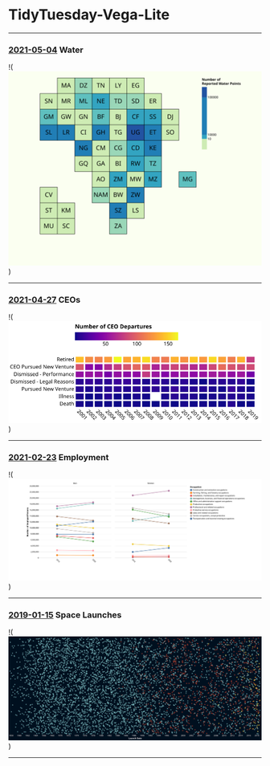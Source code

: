 # TidyTuesday-Vega-Lite



***

### [2021-05-04](https://github.com/josephedwardoreilly/TidyTuesday-Vega-Lite/blob/main/2021_05_04_Water/Water_tiles.json) ‍ Water
!(<img src="https://raw.githubusercontent.com/josephedwardoreilly/TidyTuesday-Vega-Lite/main/2021_05_04_Water/visualization.svg?sanitize=true">)

***

### [2021-04-27](https://github.com/josephedwardoreilly/TidyTuesday-Vega-Lite/blob/main/2021_04_27_CEOs/CEOs_Stripes.json) ‍ CEOs
!(<img src="https://raw.githubusercontent.com/josephedwardoreilly/TidyTuesday-Vega-Lite/main/2021_04_27_CEOs/visualization.svg?sanitize=true">)

***

### [2021-02-23](https://github.com/josephedwardoreilly/TidyTuesday-Vega-Lite/blob/main/2021_02_23_Employment/Employment_Area.json) ‍ Employment
!(<img src="https://raw.githubusercontent.com/josephedwardoreilly/TidyTuesday-Vega-Lite/main/2021_02_23_Employment/visualization.svg?sanitize=true">)

***

### [2019-01-15](https://github.com/josephedwardoreilly/TidyTuesday-Vega-Lite/blob/main/2019_01_15_Launches/Launches_points.json) ‍ Space Launches
!(<img src="https://raw.githubusercontent.com/josephedwardoreilly/TidyTuesday-Vega-Lite/main/2019_01_15_Launches/visualization.svg?sanitize=true">)

***